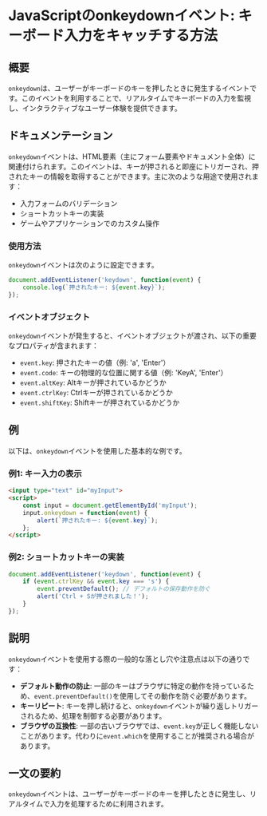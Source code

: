 <!--
Meta Description: # JavaScriptのonkeydownイベント: キーボード入力をキャッチする方法 ## 概要 `onkeydown`は、ユーザーがキーボードのキーを押したときに発生するイベントです。このイベントを利用することで、リアルタイムでキーボードの入力を監視し、インタラクティブなユーザー体験を提供でき...
Meta Keywords: event, onkeydown, key, document, function
-->

# JavaScriptのonkeydownイベント: キーボード入力をキャッチする方法

## 概要
`onkeydown`は、ユーザーがキーボードのキーを押したときに発生するイベントです。このイベントを利用することで、リアルタイムでキーボードの入力を監視し、インタラクティブなユーザー体験を提供できます。

## ドキュメンテーション
`onkeydown`イベントは、HTML要素（主にフォーム要素やドキュメント全体）に関連付けられます。このイベントは、キーが押されると即座にトリガーされ、押されたキーの情報を取得することができます。主に次のような用途で使用されます：

- 入力フォームのバリデーション
- ショートカットキーの実装
- ゲームやアプリケーションでのカスタム操作

### 使用方法
`onkeydown`イベントは次のように設定できます。

```javascript
document.addEventListener('keydown', function(event) {
    console.log(`押されたキー: ${event.key}`);
});
```

### イベントオブジェクト
`onkeydown`イベントが発生すると、イベントオブジェクトが渡され、以下の重要なプロパティが含まれます：

- `event.key`: 押されたキーの値（例: 'a', 'Enter'）
- `event.code`: キーの物理的な位置に関する値（例: 'KeyA', 'Enter'）
- `event.altKey`: Altキーが押されているかどうか
- `event.ctrlKey`: Ctrlキーが押されているかどうか
- `event.shiftKey`: Shiftキーが押されているかどうか

## 例
以下は、`onkeydown`イベントを使用した基本的な例です。

### 例1: キー入力の表示
```html
<input type="text" id="myInput">
<script>
    const input = document.getElementById('myInput');
    input.onkeydown = function(event) {
        alert(`押されたキー: ${event.key}`);
    };
</script>
```

### 例2: ショートカットキーの実装
```javascript
document.addEventListener('keydown', function(event) {
    if (event.ctrlKey && event.key === 's') {
        event.preventDefault(); // デフォルトの保存動作を防ぐ
        alert('Ctrl + Sが押されました！');
    }
});
```

## 説明
`onkeydown`イベントを使用する際の一般的な落とし穴や注意点は以下の通りです：

- **デフォルト動作の防止**: 一部のキーはブラウザに特定の動作を持っているため、`event.preventDefault()`を使用してその動作を防ぐ必要があります。
- **キーリピート**: キーを押し続けると、`onkeydown`イベントが繰り返しトリガーされるため、処理を制御する必要があります。
- **ブラウザの互換性**: 一部の古いブラウザでは、`event.key`が正しく機能しないことがあります。代わりに`event.which`を使用することが推奨される場合があります。

## 一文の要約
`onkeydown`イベントは、ユーザーがキーボードのキーを押したときに発生し、リアルタイムで入力を処理するために利用されます。
